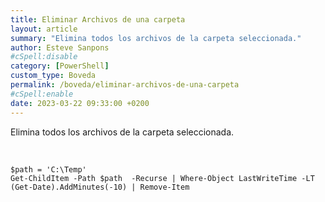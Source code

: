 ```yaml
---
title: Eliminar Archivos de una carpeta
layout: article
summary: "Elimina todos los archivos de la carpeta seleccionada."
author: Esteve Sanpons
#cSpell:disable
category: [PowerShell]
custom_type: Boveda
permalink: /boveda/eliminar-archivos-de-una-carpeta
#cSpell:enable
date: 2023-03-22 09:33:00 +0200
---
```


Elimina todos los archivos de la carpeta seleccionada.

<br>

```
$path = 'C:\Temp'
Get-ChildItem -Path $path  -Recurse | Where-Object LastWriteTime -LT (Get-Date).AddMinutes(-10) | Remove-Item
```
